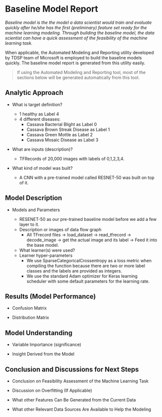 # Baseline Model Report

_Baseline model is the the model a data scientist would train and evaluate quickly after he/she has the first (preliminary) feature set ready for the machine learning modeling. Through building the baseline model, the data scientist can have a quick assessment of the feasibility of the machine learning task._

When applicable, the Automated Modeling and Reporting utility developed by TDSP team of Microsoft is employed to build the baseline models quickly. The baseline model report is generated from this utility easily. 

> If using the Automated Modeling and Reporting tool, most of the sections below will be generated automatically from this tool. 

## Analytic Approach
* What is target definition?
	* 1 healthy as Label 4
	* 4 different diseases:
		* Cassava Bacterial Blight as Label 0
		* Cassava Brown Streak Disease as Label 1
		* Cassava Green Mottle as Label 2
		* Cassava Mosaic Disease as Label 3

* What are inputs (description)?
	+ TFRecords of 20,000 images with labels of 0,1,2,3,4.
* What kind of model was built?
	+ A CNN with a pre-trained model called RESNET-50 was built on top of it.

## Model Description

* Models and Parameters
	+ RESENET-50 as our pre-trained baseline model before we add a few layer to it.


	* Description or images of data flow graph
		* All TFrecord files -> load_dataset -> read_tfrecord -> decode_image -> get the actual image and its label -> Feed it into the base model.
	* What learner(s) were used?
	* Learner hyper-parameters
		* We use SparseCategoricalCrossentropy as a loss metric when compiling the function because there are two or more label classes and the labels are provided as integers.
		* We use the standard Adam optimizer for Keras learning scheduler with some default parameters for the learning rate. 


## Results (Model Performance)
* Confusion Matrix

* Distribution Matrix

## Model Understanding

* Variable Importance (significance)

* Insight Derived from the Model



## Conclusion and Discussions for Next Steps

* Conclusion on Feasibility Assessment of the Machine Learning Task

* Discussion on Overfitting (If Applicable)

* What other Features Can Be Generated from the Current Data

* What other Relevant Data Sources Are Available to Help the Modeling